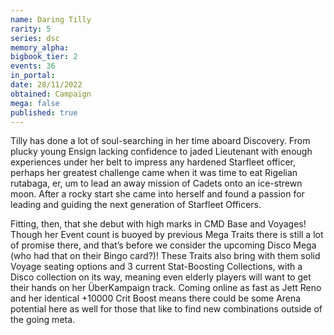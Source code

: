 ```yaml
---
name: Daring Tilly
rarity: 5
series: dsc
memory_alpha:
bigbook_tier: 2
events: 36
in_portal:
date: 28/11/2022
obtained: Campaign
mega: false
published: true
---
```


Tilly has done a lot of soul-searching in her time aboard Discovery. From plucky young Ensign lacking confidence to jaded Lieutenant with enough experiences under her belt to impress any hardened Starfleet officer, perhaps her greatest challenge came when it was time to eat Rigelian rutabaga, er, um to lead an away mission of Cadets onto an ice-strewn moon. After a rocky start she came into herself and found a passion for leading and guiding the next generation of Starfleet Officers.

Fitting, then, that she debut with high marks in CMD Base and Voyages! Though her Event count is buoyed by previous Mega Traits there is still a lot of promise there, and that’s before we consider the upcoming Disco Mega (who had that on their Bingo card?)! These Traits also bring with them solid Voyage seating options and 3 current Stat-Boosting Collections, with a Disco collection on its way, meaning even elderly players will want to get their hands on her ÜberKampaign track. Coming online as fast as Jett Reno and her identical +10000 Crit Boost means there could be some Arena potential here as well for those that like to find new combinations outside of the going meta.
